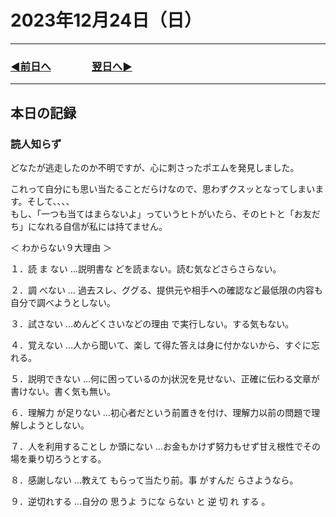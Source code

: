 # 2023年12月24日（日）

---

### [◀️前日へ](https://github.com/yuasys/chatty-journal/blob/main/2023/12/2023-12-23.md)&emsp;&emsp;&emsp;&emsp;[翌日へ▶️](https://github.com/yuasys/chatty-journal/blob/main/2023/12/2023-12-25.md)

---

## 本日の記録

### 読人知らず
どなたが逃走したのか不明ですが、心に刺さったポエムを発見しました。  

これって自分にも思い当たることだらけなので、思わずクスッとなってしまいます。そして、、、、　<br>
もし、「一つも当てはまらないよ」っていうヒトがいたら、そのヒトと「お友だち」になれる自信が私には持てません。

＜ わからない９大理由 ＞

１．読 ま ない …説明書な どを読まない。読む気などさらさらない｡  

２．調 べない … 過去スレ、ググる、提供元や相手への確認など最低限の内容も自分で調べようとしない｡  

３．試さない …めんどくさいなどの理由 で実行しない。する気もない｡  

４．覚えない …人から聞いて、楽し て得た答えは身に付かないから、すぐに忘れる。  

５．説明できない …何に困っているのかj状況を見せない、正確に伝わる文章が書けない。書く気も無い。  

６．理解力 が足りない …初心者だという前置きを付け、理解力以前の問題で理解しようとしない｡  

７．人を利用することし か頭にない …お金もかけず努力もせず甘え根性でその場を乗り切ろうとする｡  

８．感謝しない …教えて もらって当たり前。事 がすんだ らさようなら｡  

９．逆切れする …自分の 思うよ うにな らない と 逆 切 れ する ｡  

